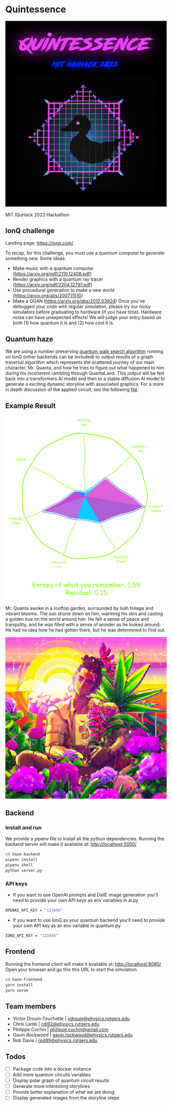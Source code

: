 # Quintessence

![This is an image](./assets/logo.png)

MIT IQuHack 2023 Hackathon

## IonQ challenge

Landing page: <https://ionq.com/>

To recap, for this challenge, you must use a quantum computer to *generate* something new.
Some ideas:

- Make music with a quantum computer (<https://arxiv.org/pdf/2110.12408.pdf>)
- Render graphics with a quantum ray tracer (<https://arxiv.org/pdf/2204.12797.pdf>)
- Use procedural generation to make a new world (<https://arxiv.org/abs/2007.11510>)
- Make a QGAN (<https://arxiv.org/abs/2012.03924>)
Once you've debugged your code with regular simulation, please try our noisy simulators before graduating to hardware (if you have time). Hardware noise can have unexpected effects!
We will judge your entry based on both (1) how quantum it is and (2) how cool it is.

## Quantum haze

We are using a number preserving [quantum walk search algorithm](https://qiskit.org/textbook/ch-algorithms/quantum-walk-search-algorithm.html) running on IonQ (other backends can be included) to output results of a graph traversal algorithm which represents the scattered journey of our main character, Mr. Quanta, and how he tries to figure out what happened to him during his incoherent rambling through QuantaLand.
This output will be fed back into a transformers AI model and then to a stable diffusion AI model to generate a exciting dynamic storyline with associated graphics.
For a more in depth discussion of the applied circuit, see the following [file](./haze-frontend/public/Documentation.pdf).

## Example Result

![rose](./assets/roseplot.png)

Mr. Quanta awoke in a rooftop garden, surrounded by lush foliage and vibrant blooms. The sun shone down on him, warming his skin and casting a golden hue on the world around him. He felt a sense of peace and tranquility, and he was filled with a sense of wonder as he looked around. He had no idea how he had gotten there, but he was determined to find out.

![generated Image](./assets/pic0.png)

## Backend

### Install and run

We provide a pipenv file to install all the python dependencies.
Running the backend server will make it available at: <http://localhost:5050/>

```bash
cd haze-backend
pipenv install
pipenv shell
python server.py
```

### API keys

- If you want to use OpenAI prompts and DallE image generation you'll need to provide your own API keys as env variables in ai.py

```bash
OPENAI_API_KEY = "123456"
```

- If you want to use IonQ as your quantum backend you'll need to provide your own API key as an env variable in quantum.py

```bash
IONQ_API_KEY = "123456"
```

## Frontend

Running the frontend client will make it available at: <http://localhost:8080/>
Open your browser and go this this URL to start the simulation.

```bash
cd haze-frontend
yarn install
yarn serve
```

## Team members

- Victor Drouin-Touchette | vdrouin@physics.rutgers.edu
- Chris Lamb | cdl92@physics.rutgers.edu
- Philippe Cochin | philippe.cochin@gmail.com
- Gavin Rockwood | gavin.rockwood@physics.rutgers.edu
- Rob Davis | rpd89@physics.rutgers.edu

## Todos

- [ ] Package code into a docker instance
- [ ] Add more quantum circuits variables
- [ ] Display polar graph of quantum circuit results
- [ ] Generate more interesting storylines
- [ ] Provide better explanation of what we are doing
- [ ] Display generated images from the storyline steps
